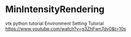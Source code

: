 # MinIntensityRendering
 vtk python tutorial Environment Setting Tutorial https://www.youtube.com/watch?v=g3ZhFwn7dv0&t=10s
